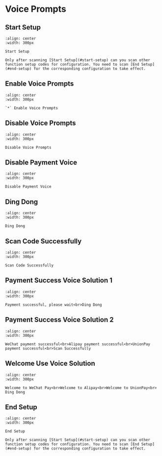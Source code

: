 # Voice Prompts

## Start Setup

```{figure} ../../media/S_CMD_0001.png
:align: center
:width: 300px

Start Setup
```

```{note}
Only after scanning [Start Setup](#start-setup) can you scan other function setup codes for configuration. You need to scan [End Setup](#end-setup) for the corresponding configuration to take effect.
```

## Enable Voice Prompts

```{figure} ../../media/S_CMD_040A.png
:align: center
:width: 300px

`*` Enable Voice Prompts
```

## Disable Voice Prompts

```{figure} ../../media/S_CMD_040B.png
:align: center
:width: 300px

Disable Voice Prompts
```

## Disable Payment Voice

```{figure} ../../media/S_CMD_040F.png
:align: center
:width: 300px

Disable Payment Voice
```

## Ding Dong

```{figure} ../../media/S_CMD_2002.png
:align: center
:width: 300px

Ding Dong
```

## Scan Code Successfully

```{figure} ../../media/S_CMD_2003.png
:align: center
:width: 300px

Scan Code Successfully
```

## Payment Success Voice Solution 1

```{figure} ../../media/S_CMD_2004.png
:align: center
:width: 300px

Payment successful, please wait<br>Ding Dong
```

## Payment Success Voice Solution 2

```{figure} ../../media/S_CMD_2005.png
:align: center
:width: 300px

WeChat payment successful<br>Alipay payment successful<br>UnionPay  payment successful<br>Scan Successfully
```

## Welcome Use Voice Solution

```{figure} ../../media/S_CMD_2006.png
:align: center
:width: 300px

Welcome to WeChat Pay<br>Welcome to Alipay<br>Welcome to UnionPay<br>
Ding Dong
```



## End Setup

```{figure} ../../media/S_CMD_0000.png
:align: center
:width: 300px

End Setup
```

```{note}
Only after scanning [Start Setup](#start-setup) can you scan other function setup codes for configuration. You need to scan [End Setup](#end-setup) for the corresponding configuration to take effect.
```